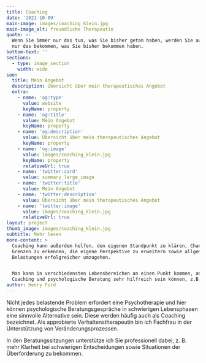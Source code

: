 ```yaml
---
title: Coaching
date: '2021-10-09'
main-image: images/coaching_klein.jpg
main-image_alt: freundliche Therapeutin
quote: >-
  Wenn Sie immer nur das tun, was Sie bisher getan haben, werden Sie auch immer
  nur das bekommen, was Sie bisher bekommen haben.
bottom-text: ''
sections:
  - type: image_section
    width: wide
seo:
  title: Mein Angebot
  description: Übersicht über mein therapeutisches Angebot
  extra:
    - name: 'og:type'
      value: website
      keyName: property
    - name: 'og:title'
      value: Mein Angebot
      keyName: property
    - name: 'og:description'
      value: Übersicht über mein therapeutisches Angebot
      keyName: property
    - name: 'og:image'
      value: images/coaching_klein.jpg
      keyName: property
      relativeUrl: true
    - name: 'twitter:card'
      value: summary_large_image
    - name: 'twitter:title'
      value: Mein Angebot
    - name: 'twitter:description'
      value: Übersicht über mein therapeutisches Angebot
    - name: 'twitter:image'
      value: images/coaching_klein.jpg
      relativeUrl: true
layout: project
thumb_image: images/coaching_klein.jpg
subtitle: Mehr lesen
more-content: >
  Coaching kann außerdem helfen, den eigenen Standpunkt zu klären, Chancen und
  Grenzen zu erkennen, die eigene Perspektive zu erweitern sowie allgemein mit
  Belastungen erfolgreicher umzugehen.


  Man kann in verschiedensten Lebensbereichen an einen Punkt kommen, an dem
  Coaching und psychologische Beratung sehr hilfreich sein können, z.B. bei:
author: Henry Ford
---
```

Nicht jedes belastende Problem erfordert eine Psychotherapie und hier können psychologische Beratungsgespräche in schwierigen Lebensphasen eine sinnvolle Alternative sein. Diese werden häufig auch als Coaching bezeichnet. Als approbierte Verhaltenstherapeutin bin ich Fachfrau in der Unterstützung von Veränderungsprozessen.

In den Beratungssitzungen unterstütze ich Sie professionell dabei, z. B. mehr Klarheit bei schwierigen Entscheidungen sowie Situationen der Überforderung zu bekommen.
